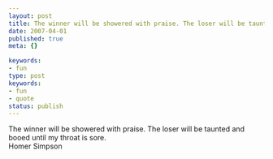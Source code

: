 ```yaml
---
layout: post
title: The winner will be showered with praise. The loser will be taunted and booed until my throat is sore.
date: 2007-04-01
published: true
meta: {}

keywords:
- fun
type: post
keywords:
- fun
- quote
status: publish
---
```

The winner will be showered with praise. The loser will be taunted and booed until my throat is sore.<br />Homer Simpson
